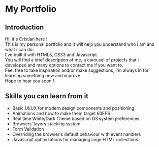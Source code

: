 <h1>My Portfolio</h1>
<h2>Introduction</h2>
<p>Hi,  it's Cristian here !</br>
This is my personal portfolio and it will help you understand who i am and what i can do.</br>
I've built it with HTML5, CSS3 and Javascript.</br>
You will find a brief description of me, a carousel of projects that i developed and many options to contact me if you want to.</br>
Feel free to take inspiration and/or make suggestions, i'm always in for learning something new and improve.</br>
Hope to hear you soon !</p>
<h2>Skills you can learn from it</h2>
<ul>
  <li>Basic UI/UX for modern design components and positioning</li>
  <li>Animations and how to make them target 60FPS</li>
  <li>Real time White/Dark Theme based on OS system preferences</li>
  <li>Browsers' layers stacking system</li>
  <li>Form Validation</li>
  <li>Overriding the browser's default behaviour with event handlers</li>
  <li>Javascript optimizations for managing large HTML collections</li>
</ul>
